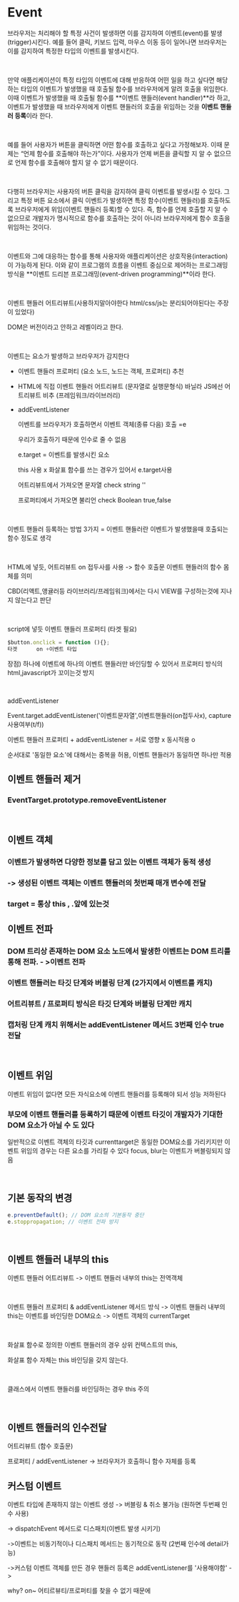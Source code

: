 # Event

브라우저는 처리해야 할 특정 사건이 발생하면 이를 감지하여 이벤트(event)를 발생(trigger)시킨다. 예를 들어 클릭, 키보드 입력, 마우스 이동 등이 일어나면 브라우저는 이를 감지하여 특정한 타입의 이벤트를 발생시킨다.

<br>

만약 애플리케이션이 특정 타입의 이벤트에 대해 반응하여 어떤 일을 하고 싶다면 해당하는 타입의 이벤트가 발생했을 때 호출될 함수를 브라우저에게 알려 호출을 위임한다. 이때 이벤트가 발생했을 때 호출될 함수를 **이벤트 핸들러(event handler)**라 하고, 이벤트가 발생했을 때 브라우저에게 이벤트 핸들러의 호출을 위임하는 것을 **이벤트 핸들러 등록**이라 한다.

<br>

예를 들어 사용자가 버튼을 클릭하면 어떤 함수를 호출하고 싶다고 가정해보자. 이때 문제는 “언제 함수를 호출해야 하는가”이다. 사용자가 언제 버튼을 클릭할 지 알 수 없으므로 언제 함수를 호출해야 할지 알 수 없기 때문이다.

<br>

다행히 브라우저는 사용자의 버튼 클릭을 감지하여 클릭 이벤트를 발생시킬 수 있다. 그리고 특정 버튼 요소에서 클릭 이벤트가 발생하면 특정 함수(이벤트 핸들러)를 호출하도록 브라우저에게 위임(이벤트 핸들러 등록)할 수 있다. 즉, 함수를 언제 호출할 지 알 수 없으므로 개발자가 명시적으로 함수를 호출하는 것이 아니라 브라우저에게 함수 호출을 위임하는 것이다.

<br>

이벤트와 그에 대응하는 함수를 통해 사용자와 애플리케이션은 상호작용(interaction)이 가능하게 된다. 이와 같이 프로그램의 흐름을 이벤트 중심으로 제어하는 프로그래밍 방식을 **이벤트 드리븐 프로그래밍(event-driven programming)**이라 한다.

<br>

이벤트 핸들러 어트리뷰트(사용하지말아야한다 html/css/js는 분리되어야된다는 주장이 있었다)

DOM은 버전이라고 안하고 레벨이라고 한다.

<br>

이벤트는 요소가 발생하고 브라우저가 감지한다

- 이벤트 핸들러 프로퍼티 (요소 노드, 노드는 객체, 프로퍼티) 추천

- HTML에 직접 이벤트 핸들러 어트리뷰트 (문자열로 실행문형식) 바닐라 JS에선 어트리뷰트 비추 (프레임워크/라이브러리)

- addEventListener

  이벤트를 브라우저가 호출하면서 이벤트 객체(종류 다음) 호출 =e

  우리가 호출하기 때문에 인수로 줄 수 없음

  e.target = 이벤트를 발생시킨 요소

  this 사용 x 화살표 함수를 쓰는 경우가 있어서 e.target사용

  어트리뷰트에서 가져오면 문자열 check string ''

  프로퍼티에서 가져오면 불리언 check Boolean true,false

<br>

이벤트 핸들러 등록하는 방법 3가지 = 이벤트 핸들러란 이벤트가 발생했을때 호출되는 함수 정도로 생각

<br>

HTML에 넣듯, 어트리뷰트 on 접두사를 사용 -> 함수 호출문 이벤트 핸들러의 함수 몸체를 의미

CBD(리액트,앵귤러등 라이브러리/프레임워크)에서는 다시 VIEW를 구성하는것에 지나지 않는다고 판단

<br>

script에 넣듯 이벤트 핸들러 프로퍼티 (타겟 필요)

```javascript
$button.onclick = function (){};
타겟      on +이벤트 타입
```

장점) 하나에 이벤트에 하나의 이벤트 핸들러만 바인딩할 수 있어서 프로퍼티 방식의 html,javascript가 꼬이는것 방지

<br>

addEventListener

Event.target.addEventListener('이벤트문자열',이벤트핸들러(on접두사x), capture 사용여부(t/f))

이벤트 핸들러 프로퍼티 + addEventListener = 서로 영향 x 동시적용 o

순서대로 '동일한 요소'에 대해서는 중복을 허용, 이벤트 핸들러가 동일하면 하나만 적용

## 이벤트 핸들러 제거

### EventTarget.prototype.removeEventListener

<br>

## 이벤트 객체

### 이벤트가 발생하면 다양한 정보를 담고 있는 이벤트 객체가 동적 생성

### -> 생성된 이벤트 객체는 이벤트 핸들러의 첫번째 매개 변수에 전달

### target = 통상 this , .앞에 있는것

## 이벤트 전파

### DOM 트리상 존재하는 DOM 요소 노드에서 발생한 이벤트는 DOM 트리를 통해 전파. - >이벤트 전파

### 이벤트 핸들러는 타깃 단계와 버블링 단계 (2가지에서 이벤트를 캐치)

### 어트리뷰트 / 프로퍼티 방식은 타깃 단계와 버블링 단계만 캐치

### 캡처링 단계 캐치 위해서는 addEventListener 메서드 3번째 인수 true 전달

<br>

## 이벤트 위임

이벤트 위임이 없다면 모든 자식요소에 이벤트 핸들러를 등록해야 되서 성능 저하된다

### 부모에 이벤트 핸들러를 등록하기 때문에 이벤트 타깃이 개발자가 기대한 DOM 요소가 아닐 수 도 있다

일반적으로 이벤트 객체의 타깃과 currenttarget은 동일한 DOM요소를 가리키지만 이벤트 위임의 경우는 다른 요소를 가리킬 수 있다 focus, blur는 이벤트가 버블링되지 않음

<br>

## 기본 동작의 변경

```javascript
e.preventDefault(); // DOM 요소의 기본동작 중단
e.stoppropagation; // 이벤트 전파 방지
```

<br>

## 이벤트 핸들러 내부의 this

이벤트 핸들러 어트리뷰트 -> 이벤트 핸들러 내부의 this는 전역객체

<br>

이벤트 핸들러 프로퍼티 & addEventListener 메서드 방식 -> 이벤트 핸들러 내부의 this는 이벤트를 바인딩한 DOM요소 -> 이벤트 객체의 currentTarget

<br>

화살표 함수로 정의한 이벤트 핸들러의 경우 상위 컨텍스트의 this,

화살표 함수 자체는 this 바인딩을 갖지 않는다.

<br>

클래스에서 이벤트 핸들러를 바인딩하는 경우 this 주의

<br>

## 이벤트 핸들러의 인수전달

어트리뷰트 (함수 호출문)

프로퍼티 / addEventListener -> 브라우저가 호출하니 함수 자체를 등록

## 커스텀 이벤트

이벤트 타입에 존재하지 않는 이벤트 생성 -> 버블링 & 취소 불가능 (원하면 두번째 인수 사용)

-> dispatchEvent 메서드로 디스패치(이벤트 발생 시키기)

->이벤트는 비동기적이나 디스패치 메서드는 동기적으로 동작 (2번째 인수에 detail가능)

->커스텀 이벤트 객체를 만든 경우 핸들러 등록은 addEventListener를 '사용해야함' ->

why? on~ 어티르뷰티/프로퍼티를 찾을 수 없기 때문에
